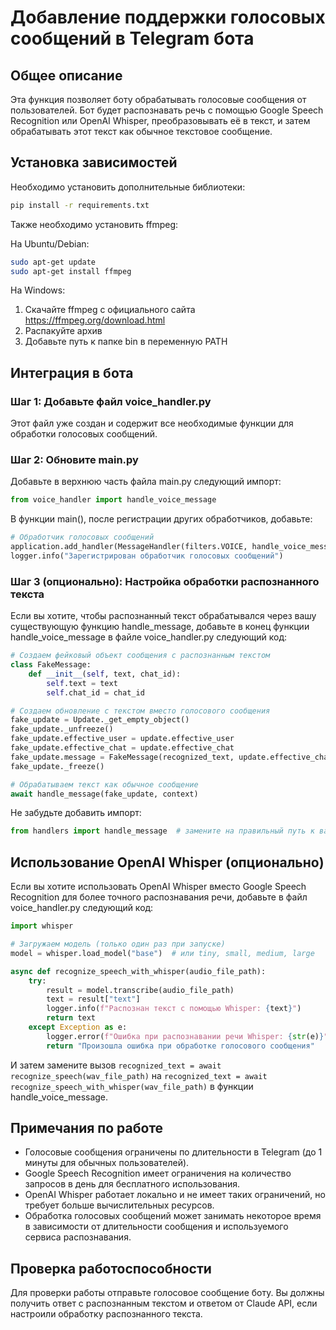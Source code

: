 # Добавление поддержки голосовых сообщений в Telegram бота

## Общее описание
Эта функция позволяет боту обрабатывать голосовые сообщения от пользователей. Бот будет распознавать речь с помощью Google Speech Recognition или OpenAI Whisper, преобразовывать её в текст, и затем обрабатывать этот текст как обычное текстовое сообщение.

## Установка зависимостей

Необходимо установить дополнительные библиотеки:

```bash
pip install -r requirements.txt
```

Также необходимо установить ffmpeg:

На Ubuntu/Debian:
```bash
sudo apt-get update
sudo apt-get install ffmpeg
```

На Windows:
1. Скачайте ffmpeg с официального сайта https://ffmpeg.org/download.html
2. Распакуйте архив
3. Добавьте путь к папке bin в переменную PATH

## Интеграция в бота

### Шаг 1: Добавьте файл voice_handler.py

Этот файл уже создан и содержит все необходимые функции для обработки голосовых сообщений.

### Шаг 2: Обновите main.py

Добавьте в верхнюю часть файла main.py следующий импорт:
```python
from voice_handler import handle_voice_message
```

В функции main(), после регистрации других обработчиков, добавьте:
```python
# Обработчик голосовых сообщений
application.add_handler(MessageHandler(filters.VOICE, handle_voice_message))
logger.info("Зарегистрирован обработчик голосовых сообщений")
```

### Шаг 3 (опционально): Настройка обработки распознанного текста

Если вы хотите, чтобы распознанный текст обрабатывался через вашу существующую функцию handle_message, 
добавьте в конец функции handle_voice_message в файле voice_handler.py следующий код:

```python
# Создаем фейковый объект сообщения с распознанным текстом
class FakeMessage:
    def __init__(self, text, chat_id):
        self.text = text
        self.chat_id = chat_id

# Создаем обновление с текстом вместо голосового сообщения
fake_update = Update._get_empty_object()
fake_update._unfreeze()
fake_update.effective_user = update.effective_user
fake_update.effective_chat = update.effective_chat
fake_update.message = FakeMessage(recognized_text, update.effective_chat.id)
fake_update._freeze()

# Обрабатываем текст как обычное сообщение
await handle_message(fake_update, context)
```

Не забудьте добавить импорт:
```python
from handlers import handle_message  # замените на правильный путь к вашей функции обработки сообщений
```

## Использование OpenAI Whisper (опционально)

Если вы хотите использовать OpenAI Whisper вместо Google Speech Recognition для более точного распознавания речи,
добавьте в файл voice_handler.py следующий код:

```python
import whisper

# Загружаем модель (только один раз при запуске)
model = whisper.load_model("base")  # или tiny, small, medium, large

async def recognize_speech_with_whisper(audio_file_path):
    try:
        result = model.transcribe(audio_file_path)
        text = result["text"]
        logger.info(f"Распознан текст с помощью Whisper: {text}")
        return text
    except Exception as e:
        logger.error(f"Ошибка при распознавании речи Whisper: {str(e)}")
        return "Произошла ошибка при обработке голосового сообщения"
```

И затем замените вызов `recognized_text = await recognize_speech(wav_file_path)` 
на `recognized_text = await recognize_speech_with_whisper(wav_file_path)` в функции handle_voice_message.

## Примечания по работе

- Голосовые сообщения ограничены по длительности в Telegram (до 1 минуты для обычных пользователей).
- Google Speech Recognition имеет ограничения на количество запросов в день для бесплатного использования.
- OpenAI Whisper работает локально и не имеет таких ограничений, но требует больше вычислительных ресурсов.
- Обработка голосовых сообщений может занимать некоторое время в зависимости от длительности сообщения и используемого сервиса распознавания.

## Проверка работоспособности

Для проверки работы отправьте голосовое сообщение боту. Вы должны получить ответ с распознанным текстом и ответом от Claude API, если настроили обработку распознанного текста. 